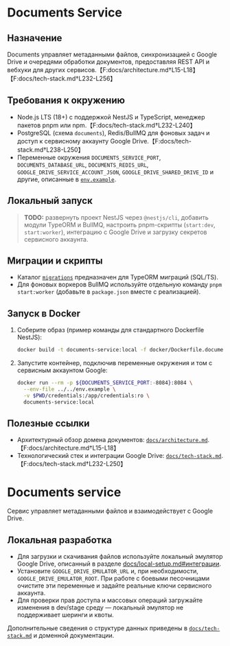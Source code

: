 # Documents Service

## Назначение
Documents управляет метаданными файлов, синхронизацией с Google Drive и очередями обработки документов, предоставляя REST API и вебхуки для других сервисов.【F:docs/architecture.md†L15-L18】【F:docs/tech-stack.md†L232-L256】

## Требования к окружению
- Node.js LTS (18+) с поддержкой NestJS и TypeScript, менеджер пакетов pnpm или npm.【F:docs/tech-stack.md†L232-L240】
- PostgreSQL (схема `documents`), Redis/BullMQ для фоновых задач и доступ к сервисному аккаунту Google Drive.【F:docs/tech-stack.md†L238-L250】
- Переменные окружения `DOCUMENTS_SERVICE_PORT`, `DOCUMENTS_DATABASE_URL`, `DOCUMENTS_REDIS_URL`, `GOOGLE_DRIVE_SERVICE_ACCOUNT_JSON`, `GOOGLE_DRIVE_SHARED_DRIVE_ID` и другие, описанные в [`env.example`](../../env.example).

## Локальный запуск
> **TODO:** развернуть проект NestJS через `@nestjs/cli`, добавить модули TypeORM и BullMQ, настроить pnpm-скрипты (`start:dev`, `start:worker`), интеграцию с Google Drive и загрузку секретов сервисного аккаунта.

## Миграции и скрипты
- Каталог [`migrations`](migrations/) предназначен для TypeORM миграций (SQL/TS).
- Для фоновых воркеров BullMQ используйте отдельную команду `pnpm start:worker` (добавьте в `package.json` вместе с реализацией).

## Запуск в Docker
1. Соберите образ (пример команды для стандартного Dockerfile NestJS):
   ```bash
   docker build -t documents-service:local -f docker/Dockerfile.documents .
   ```
2. Запустите контейнер, подключив переменные окружения и том с сервисным аккаунтом Google:
   ```bash
   docker run --rm -p ${DOCUMENTS_SERVICE_PORT:-8084}:8084 \
     --env-file ../../env.example \
     -v $PWD/credentials:/app/credentials:ro \
     documents-service:local
   ```

## Полезные ссылки
- Архитектурный обзор домена документов: [`docs/architecture.md`](../../docs/architecture.md#1-общая-структура-сервисов).【F:docs/architecture.md†L15-L18】
- Технологический стек и интеграции Google Drive: [`docs/tech-stack.md`](../../docs/tech-stack.md#documents).【F:docs/tech-stack.md†L232-L250】
# Documents service

Сервис управляет метаданными файлов и взаимодействует с Google Drive.

## Локальная разработка

* Для загрузки и скачивания файлов используйте локальный эмулятор Google Drive, описанный в разделе [docs/local-setup.md#интеграции](../../docs/local-setup.md#интеграции).
* Установите `GOOGLE_DRIVE_EMULATOR_URL` и, при необходимости, `GOOGLE_DRIVE_EMULATOR_ROOT`. При работе с боевыми песочницами очистите эти переменные и задайте реальные ключи сервисного аккаунта.
* Для проверки прав доступа и массовых операций загружайте изменения в dev/stage среду — локальный эмулятор не поддерживает шеринги и квоты.

Дополнительные сведения о структуре данных приведены в [`docs/tech-stack.md`](../../docs/tech-stack.md) и доменной документации.
